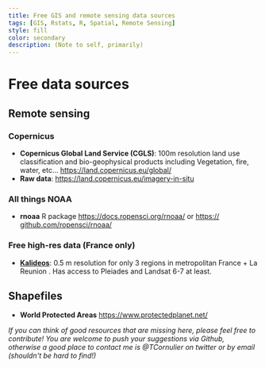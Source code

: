 ```yaml
---
title: Free GIS and remote sensing data sources
tags: [GIS, Rstats, R, Spatial, Remote Sensing]
style: fill
color: secondary
description: (Note to self, primarily)
---
```


# Free data sources

## Remote sensing

### Copernicus

* **Copernicus Global Land Service (CGLS)**: 100m resolution land use classification and bio-geophysical products including Vegetation, fire, water, etc... <https://land.copernicus.eu/global/> 
* **Raw data**: <https://land.copernicus.eu/imagery-in-situ>

### All things NOAA

* **rnoaa** R package <https://docs.ropensci.org/rnoaa/> or <https://​github.com/​ropensci/​rnoaa/​>

### Free high-res data (France only)

* [**Kalideos**](https://www.kalideos.fr/drupal/mapshup_page?_ro_origin=list&index=0&maxRecords=192&box=-1.777681,-21.401263,55.846431,49.071423): 0.5 m resolution for only 3 regions in metropolitan France + La Reunion . Has access to Pleiades and Landsat 6-7 at least. 

## Shapefiles

* **World Protected Areas** <https://www.protectedplanet.net/> 



*If you can think of good resources that are missing here, please feel free to contribute!*
*You are welcome to push your suggestions via Github, otherwise a good place to contact me is @TCornulier on twitter or by email (shouldn't be hard to find!)*